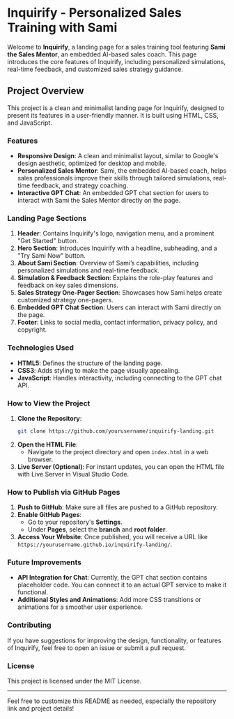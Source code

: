 # Inquirify - Personalized Sales Training with Sami

Welcome to **Inquirify**, a landing page for a sales training tool featuring **Sami the Sales Mentor**, an embedded AI-based sales coach. This page introduces the core features of Inquirify, including personalized simulations, real-time feedback, and customized sales strategy guidance.

## Project Overview
This project is a clean and minimalist landing page for Inquirify, designed to present its features in a user-friendly manner. It is built using HTML, CSS, and JavaScript.

### Features
- **Responsive Design**: A clean and minimalist layout, similar to Google's design aesthetic, optimized for desktop and mobile.
- **Personalized Sales Mentor**: Sami, the embedded AI-based coach, helps sales professionals improve their skills through tailored simulations, real-time feedback, and strategy coaching.
- **Interactive GPT Chat**: An embedded GPT chat section for users to interact with Sami the Sales Mentor directly on the page.

### Landing Page Sections
1. **Header**: Contains Inquirify's logo, navigation menu, and a prominent "Get Started" button.
2. **Hero Section**: Introduces Inquirify with a headline, subheading, and a "Try Sami Now" button.
3. **About Sami Section**: Overview of Sami’s capabilities, including personalized simulations and real-time feedback.
4. **Simulation & Feedback Section**: Explains the role-play features and feedback on key sales dimensions.
5. **Sales Strategy One-Pager Section**: Showcases how Sami helps create customized strategy one-pagers.
6. **Embedded GPT Chat Section**: Users can interact with Sami directly on the page.
7. **Footer**: Links to social media, contact information, privacy policy, and copyright.

### Technologies Used
- **HTML5**: Defines the structure of the landing page.
- **CSS3**: Adds styling to make the page visually appealing.
- **JavaScript**: Handles interactivity, including connecting to the GPT chat API.

### How to View the Project
1. **Clone the Repository**:
    ```sh
    git clone https://github.com/yourusername/inquirify-landing.git
    ```
2. **Open the HTML File**:
    - Navigate to the project directory and open `index.html` in a web browser.
3. **Live Server (Optional)**: For instant updates, you can open the HTML file with Live Server in Visual Studio Code.

### How to Publish via GitHub Pages
1. **Push to GitHub**: Make sure all files are pushed to a GitHub repository.
2. **Enable GitHub Pages**:
   - Go to your repository's **Settings**.
   - Under **Pages**, select the **branch** and **root folder**.
3. **Access Your Website**: Once published, you will receive a URL like `https://yourusername.github.io/inquirify-landing/`.

### Future Improvements
- **API Integration for Chat**: Currently, the GPT chat section contains placeholder code. You can connect it to an actual GPT service to make it functional.
- **Additional Styles and Animations**: Add more CSS transitions or animations for a smoother user experience.

### Contributing
If you have suggestions for improving the design, functionality, or features of Inquirify, feel free to open an issue or submit a pull request.

### License
This project is licensed under the MIT License.

---

Feel free to customize this README as needed, especially the repository link and project details!

